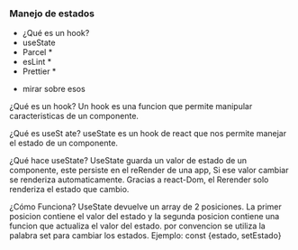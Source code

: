 ### Manejo de estados 
  - ¿Qué es un hook?
  - useState
  - Parcel *
  - esLint *
  - Prettier *
* mirar sobre esos

¿Qué es un hook?
Un hook es una funcion que permite manipular caracteristicas de un componente.

  ¿Qué es useSt ate?
useState es un hook de react que nos permite manejar el estado de un componente. 

  ¿Qué hace useState?
UseState guarda un valor de estado de un componente, este persiste en el reRender de una app, Si ese valor cambiar se renderiza automaticamente.
Gracias a react-Dom, el Rerender solo renderiza el estado que cambio.

  ¿Cómo Funciona?
UseState devuelve un array de 2 posiciones. La primer posicion contiene el valor del estado y la segunda posicion contiene una funcion que actualiza el valor del estado.
por convencion se utiliza la palabra set para cambiar los estados.
Ejemplo:
const {estado, setEstado}